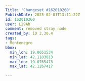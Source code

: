 ```yaml
---
Title: 'Changeset #162010260'
PublishDate: 2025-02-01T13:11:22Z
id: 162010260
user: L29Ah
comment: removed stray node
created_by: iD 2.30.4
tags:
- Montenegro
bbox:
  min_lon: 19.0651534
  min_lat: 42.1183013
  max_lon: 19.0765473
  max_lat: 42.1267417

---
```

